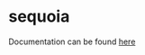 # sequoia

Documentation can be found
[here](https://htmlpreview.github.io/?https://github.com/ojrosten/sequoia/Documentation/html/index.html)
